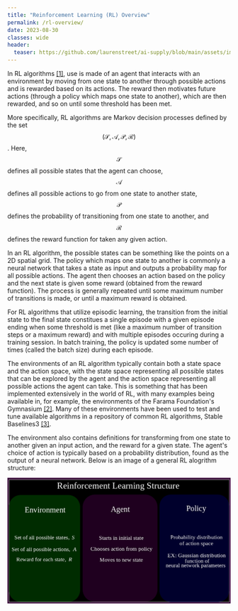 ```yaml
---
title: "Reinforcement Learning (RL) Overview"
permalink: /rl-overview/
date: 2023-08-30
classes: wide
header:
  teaser: https://github.com/laurenstreet/ai-supply/blob/main/assets/images/reinforce-learn.png?raw=true
---
```


In RL algorithms [[1]](https://mitpress.mit.edu/9780262039246/reinforcement-learning/), use is made of an agent that interacts with an environment by moving from one state to another through possible actions and is rewarded based on its actions.  The reward then motivates future actions (through a policy which maps one state to another), which are then rewarded, and so on until some threshold has been met. 

More specifically, RL algorithms are Markov decision processes defined by the set $$(\mathcal{S},\mathcal{A},\mathcal{P},\mathcal{R})$$.  Here, $$\mathcal{S}$$ defines all possible states that the agent can choose, $$\mathcal{A}$$ defines all possible actions to go from one state to another state, $$\mathcal{P}$$ defines the probability of transitioning from one state to another, and $$\mathcal{R}$$ defines the reward function for taken any given action.

In an RL algorithm, the possible states can be something like the points on a 2D spatial grid.  The policy which maps one state to another is commonly a neural network that takes a state as input and outputs a probability map for all possible actions.  The agent then chooses an action based on the policy and the next state is given some reward (obtained from the reward function).  The process is generally repeated until some maximum number of transitions is made, or until a maximum reward is obtained.

For RL algorithms that utilize episodic learning, the transition from the initial state to the final state constitues a single episode with a given episode ending when some threshold is met (like a maximum number of transition steps or a maximum reward) and with multiple episodes occuring during a training session. In batch training, the policy is updated some number of times (called the batch size) during each episode.

The environments of an RL algorithm typically contain both a state space and the action space, with the state space representing all possible states that can be explored by the agent and the action space representing all possible actions the agent can take.  This is something that has been implemented extensively in the world of RL, with many examples being available in, for example, the environments of the Farama Foundation's Gymnasium [[2]](https://gymnasium.farama.org/).  Many of these environments have been used to test and tune available algorithms in a repository of common RL algorithms, Stable Baselines3 [[3]](https://github.com/DLR-RM/stable-baselines3).

The environment also contains definitions for transforming from one state to another given an input action, and the reward for a given state.  The agent's choice of action is typically based on a probability distribution, found as the output of a neural network.  Below is an image of a general RL alogrithm structure:

![Reinforcement Learning Structure](https://github.com/laurenstreet/ai-supply/blob/main/assets/images/reinforce-learn.png?raw=true "Reinforcement Learning Structure")